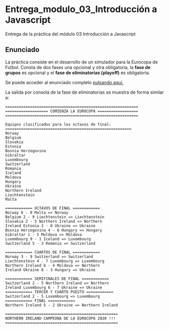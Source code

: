 # Entrega_modulo_03_Introducción a Javascript

Entrega de la práctica del módulo 03 Introducción a Javascript

## Enunciado

La práctica consiste en el desarrollo de un simulador para la Eurocopa de Fútbol. Consta de dos fases una opcional y otra obligatoria, la **fase de grupos** es opcional y el **fase de eliminatorias (playoff)** es obligatoria.

Se puede acceder al enunciado completo [pulsando aquí.](%28./documentation/Pr%C3%A1ctica%20de%20Introducci%C3%B3n%20a%20JavaScript.pdf)

La salida por consola de la fase de eliminatorias se muestra de forma similar a:

    ===========================================================
    =================== COMIENZA LA EUROCOPA ==================
    ===========================================================

    Equipos clasificados para los octavos de final:
    ========================================================
    Norway
    Belgium
    Slovakia
    Estonia
    Bosnia Herzegovina
    Gibraltar
    Luxembourg
    Switzerland
    Romania
    Iceland
    Moldova
    Hungary
    Ukraine
    Northern Ireland
    Liechtenstein
    Malta

    ============ OCTAVOS DE FINAL ============
    Norway 6 - 0 Malta => Norway
    Belgium 2 - 9 Liechtenstein => Liechtenstein
    Slovakia 2 - 5 Northern Ireland => Northern
    Ireland Estonia 2 - 8 Ukraine => Ukraine
    Bosnia Herzegovina 4 - 6 Hungary => Hungary
    Gibraltar 1 - 5 Moldova => Moldova
    Luxembourg 9 - 1 Iceland => Luxembourg
    Switzerland 5 - 3 Romania => Switzerland

    ============ CUARTOS DE FINAL ============
    Norway 3 - 9 Switzerland => Switzerland
    Liechtenstein 4 - 7 Luxembourg => Luxembourg
    Northern Ireland 6 - 4 Moldova => Northern
    Ireland Ukraine 8 - 3 Hungary => Ukraine

    ============ SEMIFINALES DE FINAL ============
    Switzerland 2 - 5 Northern Ireland => Northern
    Ireland Luxembourg 6 - 7 Ukraine => Ukraine
    ============ TERCER Y CUARTO PUESTO ============
    Switzerland 2 - 5 Luxembourg => Luxembourg
    ============ FINAL ============
    Northern Ireland 5 - 2 Ukraine => Northern Ireland

    ==================================================
    NORTHERN IRELAND CAMPEONA DE LA EUROCOPA 2020 !!!
    ==================================================
